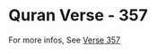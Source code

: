 # Quran Verse - 357 

For more infos, See [Verse 357](https://www.quranbookk.com/quran/search?q=357)